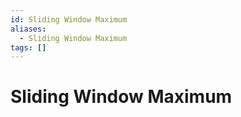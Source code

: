 ```yaml
---
id: Sliding Window Maximum
aliases:
  - Sliding Window Maximum
tags: []
---
```


# Sliding Window Maximum

